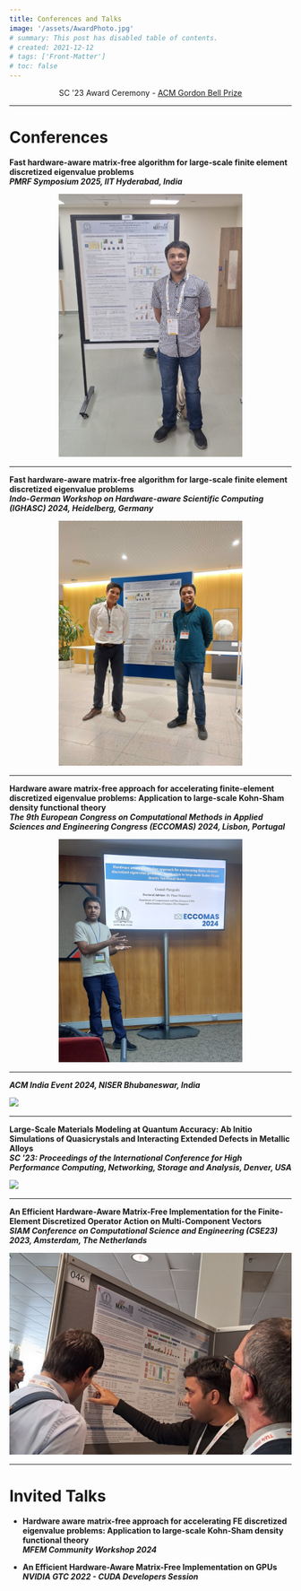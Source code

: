 ```yaml
---
title: Conferences and Talks
image: '/assets/AwardPhoto.jpg'
# summary: This post has disabled table of contents.
# created: 2021-12-12
# tags: ['Front-Matter']
# toc: false
---
```


<p style="text-align:center;">SC '23 Award Ceremony - <a href="https://www.acm.org/media-center/2023/november/gordon-bell-prize-2023"> ACM Gordon Bell Prize </a></p>

---

# Conferences

**Fast hardware-aware matrix-free algorithm for large-scale finite element discretized eigenvalue problems** <br>
**_PMRF Symposium 2025, IIT Hyderabad, India_**

<div style="width:65%; margin: auto;">
<img src="/assets/pmrf_symposium.jpg"/>
</div>

---

**Fast hardware-aware matrix-free algorithm for large-scale finite element discretized eigenvalue problems** <br>
**_Indo-German Workshop on Hardware-aware Scientific Computing (IGHASC) 2024, Heidelberg, Germany_**

<div style="width:65%; margin: auto;">
<img src="/assets/ighasc.jpeg"/>
</div>

---

**Hardware aware matrix-free approach for accelerating finite-element discretized eigenvalue problems: Application to large-scale Kohn-Sham density functional theory** <br>
**_The 9th European Congress on Computational Methods in Applied Sciences and Engineering Congress (ECCOMAS) 2024, Lisbon, Portugal_**

<div style="width:65%; margin: auto;">
<img src="/assets/eccomas.jpeg"/>
</div>

---

**_ACM India Event 2024, NISER Bhubaneswar, India_**

<div style="width:100%; margin: auto;">
<img src="/assets/acm-india.jpg"/>
</div>

---

**Large-Scale Materials Modeling at Quantum Accuracy: Ab Initio Simulations of Quasicrystals and Interacting Extended Defects in Metallic Alloys** <br>
**_SC '23: Proceedings of the International Conference for High Performance Computing, Networking, Storage and Analysis, Denver, USA_**

<div style="width:100%; margin: auto;">
<img src="/assets/sc23.jpg"/>
</div>

---

**An Efficient Hardware-Aware Matrix-Free Implementation for the Finite-Element Discretized Operator Action on Multi-Component Vectors** <br>
**_SIAM Conference on Computational Science and Engineering (CSE23) 2023, Amsterdam, The Netherlands_**

<div style="width:100%; margin: auto;">
<img src="/assets/siam_cse23.jpg"/>
</div>

---

# Invited Talks

- **Hardware aware matrix-free approach for accelerating FE discretized eigenvalue problems: Application to large-scale Kohn-Sham density functional theory** <br>
**_MFEM Community Workshop 2024_**

- **An Efficient Hardware-Aware Matrix-Free Implementation on GPUs** <br>
**_NVIDIA GTC 2022 - CUDA Developers Session_**
